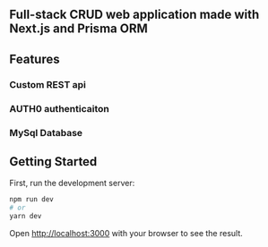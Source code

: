 ## Full-stack CRUD web application made with Next.js and Prisma ORM
## Features
### Custom REST api
### AUTH0 authenticaiton
### MySql Database

## Getting Started

First, run the development server:

```bash
npm run dev
# or
yarn dev
```

Open [http://localhost:3000](http://localhost:3000) with your browser to see the result.


